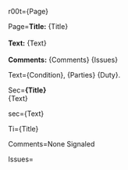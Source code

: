 r00t={Page}

Page=<b>Title:</b> {Title}<br><br><b>Text:</b> {Text}<br><br><b>Comments:</b> {Comments} {Issues}


Text={Condition}, {Parties} {Duty}.

Sec=<b>{Title}</b><br>{Text}

sec={Text}

Ti={Title}

Comments=None Signaled

Issues=</i>
